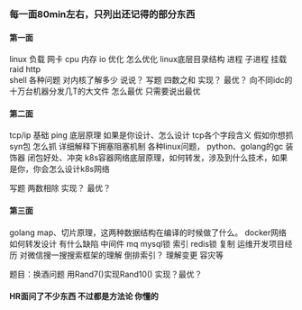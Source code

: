 ### 每一面80min左右，只列出还记得的部分东西
#### 第一面

linux 负载 网卡 cpu 内存 io 优化 怎么优化 linux底层目录结构 进程 子进程 挂载 raid  http  
shell 各种问题
对内核了解多少 说说？
写题 四数之和 实现？ 最优？
向不同idc的十万台机器分发几T的大文件 怎么最优 只需要说出最优


#### 第二面

tcp/ip 基础 ping 底层原理 如果是你设计、怎么设计 tcp各个字段含义 假如你想抓syn包 怎么抓 详细解释下拥塞阻塞机制
各种linux问题， python、golang的gc 装饰器 闭包好处、冲突
k8s容器网络底层原理，如何转发，涉及到什么技术，如果是你，你会怎么设计k8s网络

写题 两数相除 实现？ 最优？


#### 第三面

golang map、切片原理，这两种数据结构在编译的时候做了什么。 docker网络 如何转发设计 有什么缺陷
中间件 mq  mysql锁 索引 redis锁 复制 
运维开发项目经历 对微信搜一搜搜索框架的理解 倒排索引？ 理解变更 容灾等

题目：换酒问题  用Rand7()实现Rand10()  实现？最优？

#### HR面问了不少东西 不过都是方法论 你懂的
